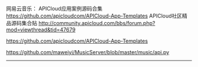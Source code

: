 网易云音乐：
APICloud应用案例源码合集
https://github.com/apicloudcom/APICloud-App-Templates
APICloud社区精品源码集合贴
http://community.apicloud.com/bbs/forum.php?mod=viewthread&tid=47679

https://github.com/apicloudcom/APICloud-App-Templates

https://github.com/maweiyi/MusicServer/blob/master/music/api.py


-----------------------------------------------------------------------

